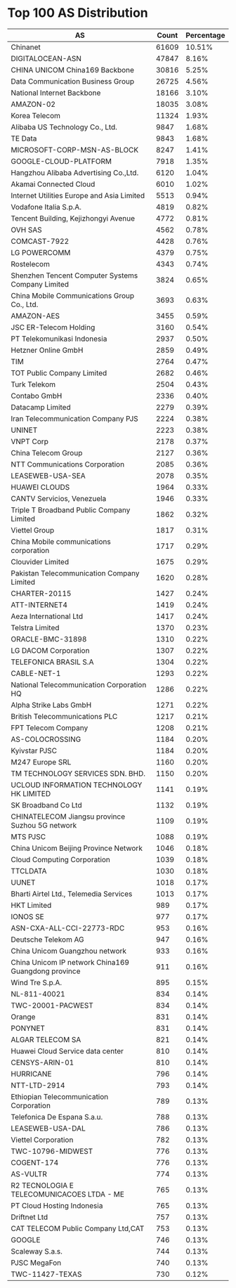 # Top 100 AS Distribution
| AS | Count | Percentage |
|----|----|----|
| Chinanet | 61609 | 10.51% |
| DIGITALOCEAN-ASN | 47847 | 8.16% |
| CHINA UNICOM China169 Backbone | 30816 | 5.25% |
| Data Communication Business Group | 26725 | 4.56% |
| National Internet Backbone | 18166 | 3.10% |
| AMAZON-02 | 18035 | 3.08% |
| Korea Telecom | 11324 | 1.93% |
| Alibaba US Technology Co., Ltd. | 9847 | 1.68% |
| TE Data | 9843 | 1.68% |
| MICROSOFT-CORP-MSN-AS-BLOCK | 8247 | 1.41% |
| GOOGLE-CLOUD-PLATFORM | 7918 | 1.35% |
| Hangzhou Alibaba Advertising Co.,Ltd. | 6120 | 1.04% |
| Akamai Connected Cloud | 6010 | 1.02% |
| Internet Utilities Europe and Asia Limited | 5513 | 0.94% |
| Vodafone Italia S.p.A. | 4819 | 0.82% |
| Tencent Building, Kejizhongyi Avenue | 4772 | 0.81% |
| OVH SAS | 4562 | 0.78% |
| COMCAST-7922 | 4428 | 0.76% |
| LG POWERCOMM | 4379 | 0.75% |
| Rostelecom | 4343 | 0.74% |
| Shenzhen Tencent Computer Systems Company Limited | 3824 | 0.65% |
| China Mobile Communications Group Co., Ltd. | 3693 | 0.63% |
| AMAZON-AES | 3455 | 0.59% |
| JSC ER-Telecom Holding | 3160 | 0.54% |
| PT Telekomunikasi Indonesia | 2937 | 0.50% |
| Hetzner Online GmbH | 2859 | 0.49% |
| TIM | 2764 | 0.47% |
| TOT Public Company Limited | 2682 | 0.46% |
| Turk Telekom | 2504 | 0.43% |
| Contabo GmbH | 2336 | 0.40% |
| Datacamp Limited | 2279 | 0.39% |
| Iran Telecommunication Company PJS | 2224 | 0.38% |
| UNINET | 2223 | 0.38% |
| VNPT Corp | 2178 | 0.37% |
| China Telecom Group | 2127 | 0.36% |
| NTT Communications Corporation | 2085 | 0.36% |
| LEASEWEB-USA-SEA | 2078 | 0.35% |
| HUAWEI CLOUDS | 1964 | 0.33% |
| CANTV Servicios, Venezuela | 1946 | 0.33% |
| Triple T Broadband Public Company Limited | 1862 | 0.32% |
| Viettel Group | 1817 | 0.31% |
| China Mobile communications corporation | 1717 | 0.29% |
| Clouvider Limited | 1675 | 0.29% |
| Pakistan Telecommunication Company Limited | 1620 | 0.28% |
| CHARTER-20115 | 1427 | 0.24% |
| ATT-INTERNET4 | 1419 | 0.24% |
| Aeza International Ltd | 1417 | 0.24% |
| Telstra Limited | 1370 | 0.23% |
| ORACLE-BMC-31898 | 1310 | 0.22% |
| LG DACOM Corporation | 1307 | 0.22% |
| TELEFONICA BRASIL S.A | 1304 | 0.22% |
| CABLE-NET-1 | 1293 | 0.22% |
| National Telecommunication Corporation HQ | 1286 | 0.22% |
| Alpha Strike Labs GmbH | 1271 | 0.22% |
| British Telecommunications PLC | 1217 | 0.21% |
| FPT Telecom Company | 1208 | 0.21% |
| AS-COLOCROSSING | 1184 | 0.20% |
| Kyivstar PJSC | 1184 | 0.20% |
| M247 Europe SRL | 1160 | 0.20% |
| TM TECHNOLOGY SERVICES SDN. BHD. | 1150 | 0.20% |
| UCLOUD INFORMATION TECHNOLOGY HK LIMITED | 1141 | 0.19% |
| SK Broadband Co Ltd | 1132 | 0.19% |
| CHINATELECOM Jiangsu province Suzhou 5G network | 1109 | 0.19% |
| MTS PJSC | 1088 | 0.19% |
| China Unicom Beijing Province Network | 1046 | 0.18% |
| Cloud Computing Corporation | 1039 | 0.18% |
| TTCLDATA | 1030 | 0.18% |
| UUNET | 1018 | 0.17% |
| Bharti Airtel Ltd., Telemedia Services | 1013 | 0.17% |
| HKT Limited | 989 | 0.17% |
| IONOS SE | 977 | 0.17% |
| ASN-CXA-ALL-CCI-22773-RDC | 953 | 0.16% |
| Deutsche Telekom AG | 947 | 0.16% |
| China Unicom Guangzhou network | 933 | 0.16% |
| China Unicom IP network China169 Guangdong province | 911 | 0.16% |
| Wind Tre S.p.A. | 895 | 0.15% |
| NL-811-40021 | 834 | 0.14% |
| TWC-20001-PACWEST | 834 | 0.14% |
| Orange | 831 | 0.14% |
| PONYNET | 831 | 0.14% |
| ALGAR TELECOM SA | 821 | 0.14% |
| Huawei Cloud Service data center | 810 | 0.14% |
| CENSYS-ARIN-01 | 810 | 0.14% |
| HURRICANE | 796 | 0.14% |
| NTT-LTD-2914 | 793 | 0.14% |
| Ethiopian Telecommunication Corporation | 789 | 0.13% |
| Telefonica De Espana S.a.u. | 788 | 0.13% |
| LEASEWEB-USA-DAL | 786 | 0.13% |
| Viettel Corporation | 782 | 0.13% |
| TWC-10796-MIDWEST | 776 | 0.13% |
| COGENT-174 | 776 | 0.13% |
| AS-VULTR | 774 | 0.13% |
| R2 TECNOLOGIA E TELECOMUNICACOES LTDA - ME | 765 | 0.13% |
| PT Cloud Hosting Indonesia | 765 | 0.13% |
| Driftnet Ltd | 757 | 0.13% |
| CAT TELECOM Public Company Ltd,CAT | 753 | 0.13% |
| GOOGLE | 746 | 0.13% |
| Scaleway S.a.s. | 744 | 0.13% |
| PJSC MegaFon | 740 | 0.13% |
| TWC-11427-TEXAS | 730 | 0.12% |
